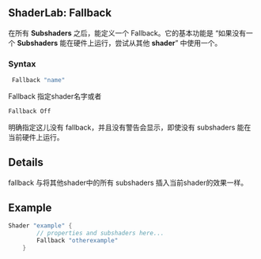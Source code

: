 ## ShaderLab: Fallback
在所有 **Subshaders** 之后，能定义一个 Fallback。它的基本功能是 “如果没有一个 **Subshaders** 能在硬件上运行，尝试从其他 **shader**” 中使用一个。

### Syntax
```cs
 Fallback "name"
```

Fallback 指定shader名字或者
```cs
Fallback Off
```

明确指定这儿没有 fallback，并且没有警告会显示，即使没有 subshaders 能在当前硬件上运行。

## Details
fallback 与将其他shader中的所有 subshaders 插入当前shader的效果一样。

## Example
```cs
Shader "example" {
        // properties and subshaders here...
        Fallback "otherexample"
    }
```
